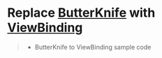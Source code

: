 # Replace [ButterKnife](https://github.com/JakeWharton/butterknife) with [ViewBinding](https://developer.android.com/topic/libraries/view-binding)
> - ButterKnife to ViewBinding sample code
